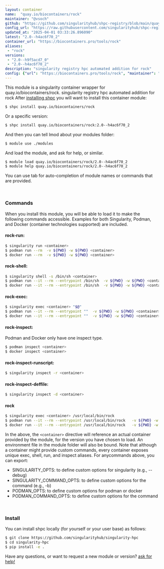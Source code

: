 ```yaml
---
layout: container
name:  "quay.io/biocontainers/rock"
maintainer: "@vsoch"
github: "https://github.com/singularityhub/shpc-registry/blob/main/quay.io/biocontainers/rock/container.yaml"
config_url: "https://raw.githubusercontent.com/singularityhub/shpc-registry/main/quay.io/biocontainers/rock/container.yaml"
updated_at: "2025-04-01 03:33:26.896090"
latest: "2.0--h4ac6f70_2"
container_url: "https://biocontainers.pro/tools/rock"
aliases:
 - "rock"
versions:
 - "2.0--h9f5acd7_0"
 - "2.0--h4ac6f70_2"
description: "singularity registry hpc automated addition for rock"
config: {"url": "https://biocontainers.pro/tools/rock", "maintainer": "@vsoch", "description": "singularity registry hpc automated addition for rock", "latest": {"2.0--h4ac6f70_2": "sha256:0fce6a4d905e1ff56ba87b40dc58ac7463bded4ee9a571c1e1423c232882165b"}, "tags": {"2.0--h9f5acd7_0": "sha256:7c1eccd07a6499a89d315006ab918590bcbe0ba8ee5914a59ffb038a0a03c2c1", "2.0--h4ac6f70_2": "sha256:0fce6a4d905e1ff56ba87b40dc58ac7463bded4ee9a571c1e1423c232882165b"}, "docker": "quay.io/biocontainers/rock", "aliases": {"rock": "/usr/local/bin/rock"}}
---
```


This module is a singularity container wrapper for quay.io/biocontainers/rock.
singularity registry hpc automated addition for rock
After [installing shpc](#install) you will want to install this container module:


```bash
$ shpc install quay.io/biocontainers/rock
```

Or a specific version:

```bash
$ shpc install quay.io/biocontainers/rock:2.0--h4ac6f70_2
```

And then you can tell lmod about your modules folder:

```bash
$ module use ./modules
```

And load the module, and ask for help, or similar.

```bash
$ module load quay.io/biocontainers/rock/2.0--h4ac6f70_2
$ module help quay.io/biocontainers/rock/2.0--h4ac6f70_2
```

You can use tab for auto-completion of module names or commands that are provided.

<br>

### Commands

When you install this module, you will be able to load it to make the following commands accessible.
Examples for both Singularity, Podman, and Docker (container technologies supported) are included.

#### rock-run:

```bash
$ singularity run <container>
$ podman run --rm  -v ${PWD} -w ${PWD} <container>
$ docker run --rm  -v ${PWD} -w ${PWD} <container>
```

#### rock-shell:

```bash
$ singularity shell -s /bin/sh <container>
$ podman run --it --rm --entrypoint /bin/sh  -v ${PWD} -w ${PWD} <container>
$ docker run --it --rm --entrypoint /bin/sh  -v ${PWD} -w ${PWD} <container>
```

#### rock-exec:

```bash
$ singularity exec <container> "$@"
$ podman run --it --rm --entrypoint ""  -v ${PWD} -w ${PWD} <container> "$@"
$ docker run --it --rm --entrypoint ""  -v ${PWD} -w ${PWD} <container> "$@"
```

#### rock-inspect:

Podman and Docker only have one inspect type.

```bash
$ podman inspect <container>
$ docker inspect <container>
```

#### rock-inspect-runscript:

```bash
$ singularity inspect -r <container>
```

#### rock-inspect-deffile:

```bash
$ singularity inspect -d <container>
```


#### rock

```bash
$ singularity exec <container> /usr/local/bin/rock
$ podman run --it --rm --entrypoint /usr/local/bin/rock   -v ${PWD} -w ${PWD} <container> -c " $@"
$ docker run --it --rm --entrypoint /usr/local/bin/rock   -v ${PWD} -w ${PWD} <container> -c " $@"
```



In the above, the `<container>` directive will reference an actual container provided
by the module, for the version you have chosen to load. An environment file in the
module folder will also be bound. Note that although a container
might provide custom commands, every container exposes unique exec, shell, run, and
inspect aliases. For anycommands above, you can export:

 - SINGULARITY_OPTS: to define custom options for singularity (e.g., --debug)
 - SINGULARITY_COMMAND_OPTS: to define custom options for the command (e.g., -b)
 - PODMAN_OPTS: to define custom options for podman or docker
 - PODMAN_COMMAND_OPTS: to define custom options for the command

<br>

### Install

You can install shpc locally (for yourself or your user base) as follows:

```bash
$ git clone https://github.com/singularityhub/singularity-hpc
$ cd singularity-hpc
$ pip install -e .
```

Have any questions, or want to request a new module or version? [ask for help!](https://github.com/singularityhub/singularity-hpc/issues)